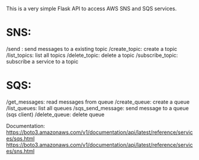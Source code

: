 This is a very simple Flask API to access AWS SNS and SQS services.

# SNS:
/send : send messages to a existing topic
/create_topic: create a topic
/list_topics: list all topics
/delete_topic: delete a topic
/subscribe_topic: subscribe a service to a topic

# SQS:
/get_messages: read messages from queue
/create_queue: create a queue
/list_queues: list all queues
/sqs_send_message: send message to a queue (sqs client)
/delete_queue: delete queue




Documentation: 
https://boto3.amazonaws.com/v1/documentation/api/latest/reference/services/sqs.html
https://boto3.amazonaws.com/v1/documentation/api/latest/reference/services/sns.html
